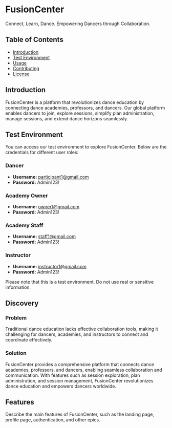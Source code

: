 # FusionCenter

Connect, Learn, Dance. Empowering Dancers through Collaboration.

## Table of Contents

- [Introduction](#introduction)
- [Test Environment](#test-environment)
- [Usage](#usage)
- [Contributing](#contributing)
- [License](#license)

## Introduction

FusionCenter is a platform that revolutionizes dance education by connecting dance academies, professors, and dancers. Our global platform enables dancers to join, explore sessions, simplify plan administration, manage sessions, and extend dance horizons seamlessly.

## Test Environment

You can access our test environment to explore FusionCenter. Below are the credentials for different user roles:

### Dancer

- **Username:** participant1@gmail.com
- **Password:** Admin123!

### Academy Owner

- **Username:** owner1@gmail.com
- **Password:** Admin123!

### Academy Staff

- **Username:** staff1@gmail.com
- **Password:** Admin123!

### Instructor

- **Username:** instructor1@gmail.com
- **Password:** Admin123!

Please note that this is a test environment. Do not use real or sensitive information.

## Discovery

### Problem

Traditional dance education lacks effective collaboration tools, making it challenging for dancers, academies, and instructors to connect and coordinate effectively.

### Solution

FusionCenter provides a comprehensive platform that connects dance academies, professors, and dancers, enabling seamless collaboration and communication. With features such as session exploration, plan administration, and session management, FusionCenter revolutionizes dance education and empowers dancers worldwide.

## Features

Describe the main features of FusionCenter, such as the landing page, profile page, authentication, and other epics.